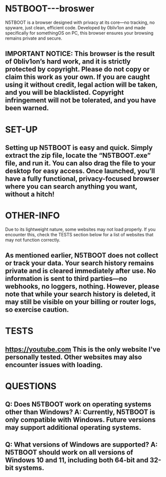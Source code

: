 # N5TBOOT---broswer
N5TBOOT is a browser designed with privacy at its core—no tracking, no spyware, just clean, efficient code. Developed by 0bliv1on and made specifically for somethingOS on PC, this browser ensures your browsing remains private and secure.

IMPORTANT NOTICE:
This browser is the result of 0bliv1on’s hard work, and it is strictly protected by copyright. Please do not copy or claim this work as your own. If you are caught using it without credit, legal action will be taken, and you will be blacklisted. Copyright infringement will not be tolerated, and you have been warned.
----------
# SET-UP
Setting up N5TBOOT is easy and quick. Simply extract the zip file, locate the “N5TBOOT.exe” file, and run it. You can also drag the file to your desktop for easy access. Once launched, you’ll have a fully functional, privacy-focused browser where you can search anything you want, without a hitch!
------
#  OTHER-INFO
Due to its lightweight nature, some websites may not load properly. If you encounter this, check the TESTS section below for a list of websites that may not function correctly.

As mentioned earlier, N5TBOOT does not collect or track your data. Your search history remains private and is cleared immediately after use. No information is sent to third parties—no webhooks, no loggers, nothing. However, please note that while your search history is deleted, it may still be visible on your billing or router logs, so exercise caution.
------
# TESTS 
https://youtube.com
This is the only website I've personally tested. Other websites may also encounter issues with loading.
----
# QUESTIONS
Q: Does N5TBOOT work on operating systems other than Windows?
A: Currently, N5TBOOT is only compatible with Windows. Future versions may support additional operating systems.
-
Q: What versions of Windows are supported?
A: N5TBOOT should work on all versions of Windows 10 and 11, including both 64-bit and 32-bit systems.
-
